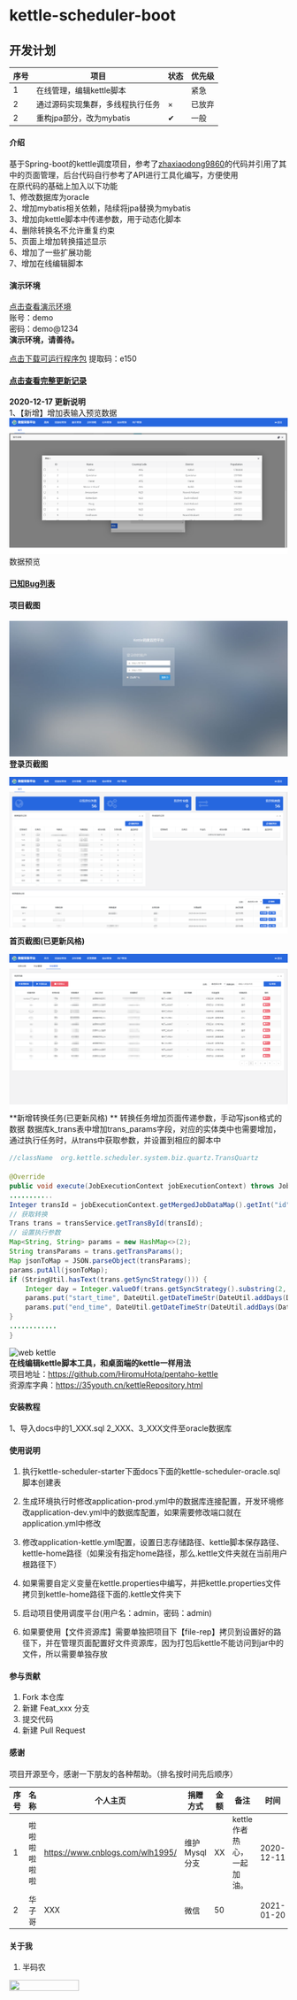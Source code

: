 # kettle-scheduler-boot
    
## 开发计划

|序号|项目|状态|优先级|
|----|----|----|----|
|1|在线管理，编辑kettle脚本 ||紧急|
|2|通过源码实现集群，多线程执行任务 |×|已放弃|
|2|重构jpa部分，改为mybatis|✔|一般|

#### 介绍
基于Spring-boot的kettle调度项目，参考了[zhaxiaodong9860](https://github.com/zhaxiaodong9860)的代码并引用了其中的页面管理，后台代码自行参考了API进行工具化编写，方便使用   
在原代码的基础上加入以下功能   
1、修改数据库为oracle   
2、增加mybatis相关依赖，陆续将jpa替换为mybatis   
3、增加向kettle脚本中传递参数，用于动态化脚本   
4、删除转换名不允许重复约束   
5、页面上增加转换描述显示   
6、增加了一些扩展功能   
7、增加在线编辑脚本   

#### 演示环境
[点击查看演示环境](http://kettle.35youth.cn)   
账号：demo   
密码：demo@1234   
**演示环境，请善待。**   

[点击下载可运行程序包](https://pan.baidu.com/s/1xnd2bYZ_3cZGmSm4azg8iw) 提取码：e150

#### [点击查看完整更新记录](./docs/md/update.md) 
**2020-12-17 更新说明**  
1、【新增】增加表输入预览数据   
![avatar](./docs/img/dataPreview.png)
数据预览 

#### [已知Bug列表](./docs/md/Bug.md)

#### 项目截图

![avatar](./docs/img/login.png)
 **<centeer>登录页截图</center>** 


![avatar](./docs/img/index_new.png)
 **<centeer>首页截图(已更新风格)</center>** 


![avatar](./docs/img/trans_new.png)
 **<centeer>新增转换任务(已更新风格)</center>   ** 
转换任务增加页面传递参数，手动写json格式的数据 
数据库k_trans表中增加trans_params字段，对应的实体类中也需要增加，通过执行任务时，从trans中获取参数，并设置到相应的脚本中
 
```java
//className  org.kettle.scheduler.system.biz.quartz.TransQuartz

@Override
public void execute(JobExecutionContext jobExecutionContext) throws JobExecutionException {
...........
Integer transId = jobExecutionContext.getMergedJobDataMap().getInt("id");
// 获取转换
Trans trans = transService.getTransById(transId);
// 设置执行参数
Map<String, String> params = new HashMap<>(2);
String transParams = trans.getTransParams();
Map jsonToMap = JSON.parseObject(transParams);
params.putAll(jsonToMap);
if (StringUtil.hasText(trans.getSyncStrategy())) {
	Integer day = Integer.valueOf(trans.getSyncStrategy().substring(2, trans.getSyncStrategy().length()));
	params.put("start_time", DateUtil.getDateTimeStr(DateUtil.addDays(DateUtil.getTodayStartTime(), -day)));
	params.put("end_time", DateUtil.getDateTimeStr(DateUtil.addDays(DateUtil.getTodayEndTime(), -day)));
}
............
}

```

![web kettle](https://images.gitee.com/uploads/images/2020/1029/095456_a0903322_720502.png "屏幕截图.png")   
**在线编辑kettle脚本工具，和桌面端的kettle一样用法**    
项目地址：https://github.com/HiromuHota/pentaho-kettle   
资源库字典：https://35youth.cn/kettleRepository.html

#### 安装教程
1、导入docs中的1_XXX.sql 2_XXX、3_XXX文件至oracle数据库   

#### 使用说明
1.  执行kettle-scheduler-starter下面docs下面的kettle-scheduler-oracle.sql脚本创建表

2.  生成环境执行时修改application-prod.yml中的数据库连接配置，开发环境修改application-dev.yml中的数据库配置，如果需要修改端口就在application.yml中修改

3.  修改application-kettle.yml配置，设置日志存储路径、kettle脚本保存路径、kettle-home路径（如果没有指定home路径，那么.kettle文件夹就在当前用户根路径下）

4.  如果需要自定义变量在kettle.properties中编写，并把kettle.properties文件拷贝到kettle-home路径下面的.kettle文件夹下

5.  启动项目使用调度平台(用户名：admin，密码：admin)

6.  如果要使用【文件资源库】需要单独把项目下【file-rep】拷贝到设置好的路径下，并在管理页面配置好文件资源库，因为打包后kettle不能访问到jar中的文件，所以需要单独存放

#### 参与贡献

1.  Fork 本仓库
2.  新建 Feat_xxx 分支
3.  提交代码
4.  新建 Pull Request

#### 感谢
项目开源至今，感谢一下朋友的各种帮助。（排名按时间先后顺序）   

| 序号  |     名称     |            个人主页               |    捐赠方式    | 金额 |          备注                |  时间 |
| ---- | ----------- | -------------------------------- | ------------ | ---- | --------------------------- | ----- |
|  1   | 啦啦啦啦啦啦  | https://www.cnblogs.com/wlh1995/ | 维护Mysql分支  | XX   | kettle作者热心，一起加油。   | 2020-12-11 |
|  2   | 华子哥 | XXX | 微信  | 50 |  | 2021-01-20 |
#### 关于我
1.  半码农
<img src="https://images.gitee.com/uploads/images/2020/1029/100546_32f86823_720502.png" width="50%" height="50%" />



